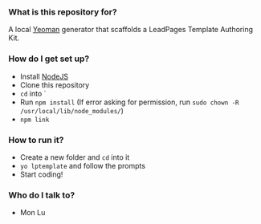 ### What is this repository for? ###

A local [Yeoman](http://yeoman.io) generator that scaffolds a LeadPages Template Authoring Kit.

### How do I get set up? ###

* Install [NodeJS](http://nodejs.org)
* Clone this repository
* `cd` into `
* Run `npm install` (If error asking for permission, run `sudo chown -R /usr/local/lib/node_modules/`)
* `npm link`

### How to run it? ###

* Create a new folder and `cd` into it
* `yo lptemplate` and follow the prompts
* Start coding!


### Who do I talk to? ###

* Mon Lu